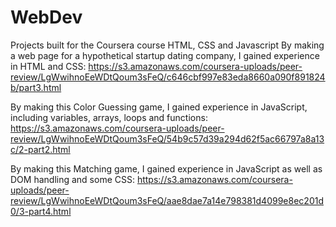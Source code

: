 # WebDev
Projects built for the Coursera course HTML, CSS and Javascript
By making a web page for a hypothetical startup dating company, I gained experience in HTML and CSS:
https://s3.amazonaws.com/coursera-uploads/peer-review/LgWwihnoEeWDtQoum3sFeQ/c646cbf997e83eda8660a090f891824b/part3.html

By making this Color Guessing game, I gained experience in JavaScript, including variables, arrays, loops and functions:
https://s3.amazonaws.com/coursera-uploads/peer-review/LgWwihnoEeWDtQoum3sFeQ/54b9c57d39a294d62f5ac66797a8a13c/2-part2.html

By making this Matching game, I gained experience in JavaScript as well as DOM handling and some CSS:
https://s3.amazonaws.com/coursera-uploads/peer-review/LgWwihnoEeWDtQoum3sFeQ/aae8dae7a14e798381d4099e8ec201d0/3-part4.html
